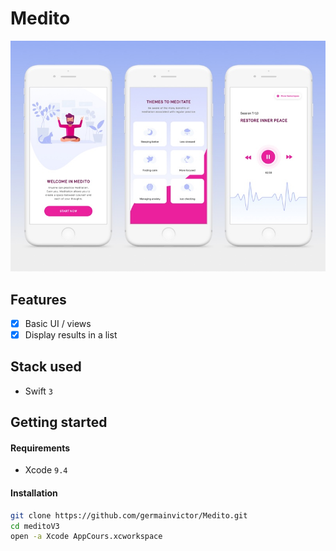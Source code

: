 # Medito

![GitHub Logo](logo.jpg)

## Features

- [x] Basic UI / views
- [x] Display results in a list

## Stack used

- Swift `3`

## Getting started

#### Requirements

- Xcode `9.4`

#### Installation

```sh
git clone https://github.com/germainvictor/Medito.git
cd meditoV3
open -a Xcode AppCours.xcworkspace
```
